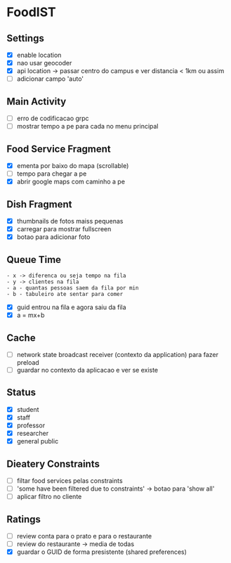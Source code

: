 # FoodIST

## Settings

- [X] enable location
- [X] nao usar geocoder
- [X] api location -> passar centro do campus e ver distancia < 1km ou assim
- [ ] adicionar campo 'auto'

## Main Activity

- [ ] erro de codificacao grpc
- [ ] mostrar tempo a pe para cada no menu principal

## Food Service Fragment
 
- [x] ementa por baixo do mapa (scrollable)
- [ ] tempo para chegar a pe
- [x] abrir google maps com caminho a pe

## Dish Fragment

- [X] thumbnails de fotos maiss pequenas
- [X] carregar para mostrar fullscreen
- [X] botao para adicionar foto

## Queue Time
```
- x -> diferenca ou seja tempo na fila
- y -> clientes na fila
- a - quantas pessoas saem da fila por min
- b - tabuleiro ate sentar para comer 
```
- [x] guid entrou na fila e agora saiu da fila
- [x] a = mx+b

## Cache
- [ ] network state broadcast receiver (contexto da application) para fazer preload
- [ ] guardar no contexto da aplicacao e ver se existe

## Status
- [X] student
- [X] staff
- [X] professor
- [X] researcher
- [X] general public

## Dieatery Constraints

- [ ] filtar food services pelas constraints
- [ ] 'some have been filtered due to constraints' -> botao para 'show all'
- [ ] aplicar filtro no cliente

## Ratings
- [ ] review conta para o prato e para o restaurante
- [ ] review do restaurante -> media de todas
- [X] guardar o GUID de forma presistente (shared preferences)

